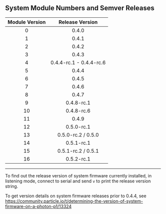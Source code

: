 ## System Module Numbers and Semver Releases

| Module Version | Release Version |
|:--------------:|:---------------:|
| 0 | 0.4.0 |
| 1 | 0.4.1 |
| 2 | 0.4.2 |
| 3 | 0.4.3 |
| 4 | 0.4.4-rc.1 - 0.4.4-rc.6 |
| 5 | 0.4.4 |
| 6 | 0.4.5 |
| 7 | 0.4.6 |
| 8 | 0.4.7 |
| 9 | 0.4.8-rc.1 |  (2nd release to MFG for Photon)
| 10 | 0.4.8-rc.6 |  (Electron MFG Release)
| 11 | 0.4.9 |
| 12 | 0.5.0-rc.1 |  (Core, Photon, P1 & Electron)
| 13 | 0.5.0-rc.2 / 0.5.0 |  (Core, Photon, P1 & Electron)
| 14 | 0.5.1-rc.1 | (Core, Photon, P1, Electron)
| 15 | 0.5.1-rc.2 / 0.5.1 | (Core, Photon, P1, Electron)
| 16 | 0.5.2-rc.1 | (Core, Photon, P1, Electron)
-------------

To find out the release version of system firmware currently installed, in listening mode,
connect to serial and send `v` to print the release version string.

To get version details on system firmware releases prior to 0.4.4, see https://community.particle.io/t/determining-the-version-of-system-firmware-on-a-photon-p1/13324
